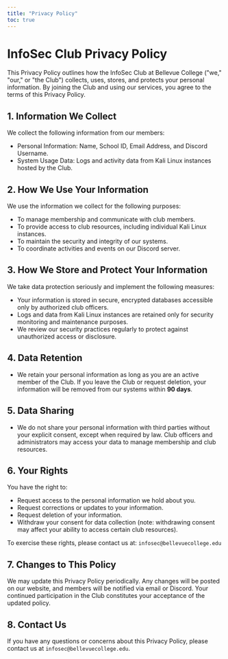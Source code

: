 ```yaml
---
title: "Privacy Policy"
toc: true
---
```

# InfoSec Club Privacy Policy

This Privacy Policy outlines how the InfoSec Club at Bellevue College ("we," "our," or "the Club") collects, uses, stores, and protects your personal information. By joining the Club and using our services, you agree to the terms of this Privacy Policy.

## 1. Information We Collect

We collect the following information from our members:

- Personal Information: Name, School ID, Email Address, and Discord Username.
- System Usage Data: Logs and activity data from Kali Linux instances hosted by the Club.

## 2. How We Use Your Information

We use the information we collect for the following purposes:

- To manage membership and communicate with club members.
- To provide access to club resources, including individual Kali Linux instances.
- To maintain the security and integrity of our systems.
- To coordinate activities and events on our Discord server.

## 3. How We Store and Protect Your Information

We take data protection seriously and implement the following measures:

- Your information is stored in secure, encrypted databases accessible only by authorized club officers.
- Logs and data from Kali Linux instances are retained only for security monitoring and maintenance purposes.
- We review our security practices regularly to protect against unauthorized access or disclosure.

## 4. Data Retention

- We retain your personal information as long as you are an active member of the Club. If you leave the Club or request deletion, your information will be removed from our systems within **90 days**.

## 5. Data Sharing

- We do not share your personal information with third parties without your explicit consent, except when required by law. Club officers and administrators may access your data to manage membership and club resources.

## 6. Your Rights

You have the right to:

- Request access to the personal information we hold about you.
- Request corrections or updates to your information.
- Request deletion of your information.
- Withdraw your consent for data collection (note: withdrawing consent may affect your ability to access certain club resources).

To exercise these rights, please contact us at: `infosec@bellevuecollege.edu`

## 7. Changes to This Policy

We may update this Privacy Policy periodically. Any changes will be posted on our website, and members will be notified via email or Discord. Your continued participation in the Club constitutes your acceptance of the updated policy.

## 8. Contact Us

If you have any questions or concerns about this Privacy Policy, please contact us at `infosec@bellevuecollege.edu`.
